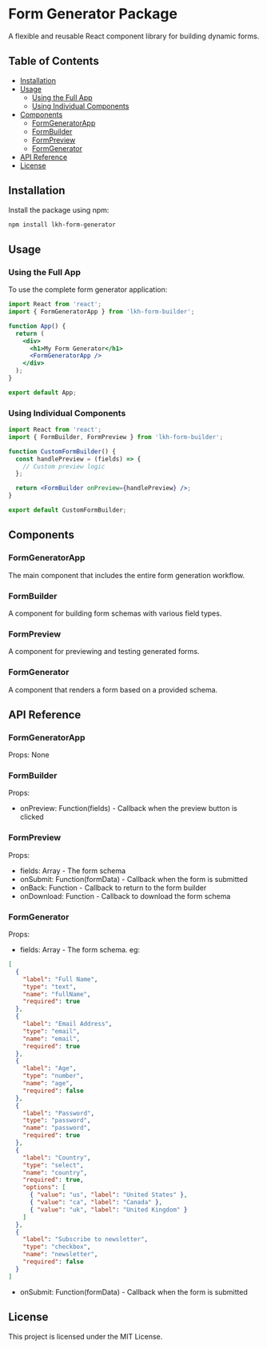 # Form Generator Package

A flexible and reusable React component library for building dynamic forms.

## Table of Contents

- [Installation](#installation)
- [Usage](#usage)
  - [Using the Full App](#using-the-full-app)
  - [Using Individual Components](#using-individual-components)
- [Components](#components)
  - [FormGeneratorApp](#formgeneratorapp)
  - [FormBuilder](#formbuilder)
  - [FormPreview](#formpreview)
  - [FormGenerator](#formgenerator)
- [API Reference](#api-reference)
- [License](#license)

## Installation

Install the package using npm:

```bash
npm install lkh-form-generator
```
## Usage

### Using the Full App

To use the complete form generator application:

```jsx
import React from 'react';
import { FormGeneratorApp } from 'lkh-form-builder';

function App() {
  return (
    <div>
      <h1>My Form Generator</h1>
      <FormGeneratorApp />
    </div>
  );
}

export default App;
```
### Using Individual Components

```jsx
import React from 'react';
import { FormBuilder, FormPreview } from 'lkh-form-builder';

function CustomFormBuilder() {
  const handlePreview = (fields) => {
    // Custom preview logic
  };

  return <FormBuilder onPreview={handlePreview} />;
}

export default CustomFormBuilder;
```
## Components

### FormGeneratorApp

The main component that includes the entire form generation workflow.

### FormBuilder

A component for building form schemas with various field types.

### FormPreview

A component for previewing and testing generated forms.

### FormGenerator

A component that renders a form based on a provided schema.

## API Reference

### FormGeneratorApp

Props: None

### FormBuilder

Props:

- onPreview: Function(fields) - Callback when the preview button is clicked

### FormPreview

Props:

- fields: Array - The form schema
- onSubmit: Function(formData) - Callback when the form is submitted
- onBack: Function - Callback to return to the form builder
- onDownload: Function - Callback to download the form schema

### FormGenerator

Props:

- fields: Array - The form schema. eg:
```json
[
  {
    "label": "Full Name",
    "type": "text",
    "name": "fullName",
    "required": true
  },
  {
    "label": "Email Address",
    "type": "email",
    "name": "email",
    "required": true
  },
  {
    "label": "Age",
    "type": "number",
    "name": "age",
    "required": false
  },
  {
    "label": "Password",
    "type": "password",
    "name": "password",
    "required": true
  },
  {
    "label": "Country",
    "type": "select",
    "name": "country",
    "required": true,
    "options": [
      { "value": "us", "label": "United States" },
      { "value": "ca", "label": "Canada" },
      { "value": "uk", "label": "United Kingdom" }
    ]
  },
  {
    "label": "Subscribe to newsletter",
    "type": "checkbox",
    "name": "newsletter",
    "required": false
  }
]
```
- onSubmit: Function(formData) - Callback when the form is submitted

## License

This project is licensed under the MIT License.

